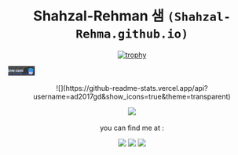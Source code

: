 <div align="center">

# Shahzal-Rehman 샘 `(Shahzal-Rehma.github.io)`
[![trophy](https://github-profile-trophy.vercel.app/?username=Shahzal-Rehman&theme=onedark)](https://github.com/Shahzal-Rehman/github-profile-trophy)

<p align="left">
  <img alt="Download Folio" style="max-height: 20px" src="./img/Download Folio/Download Folio.png">
</p>

</div>
<div align="center">
![](https://github-readme-stats.vercel.app/api?username=ad2017gd&show_icons=true&theme=transparent)
  
  
![](https://github-readme-stats.vercel.app/api/top-langs/?username=ad2017gd&show_icons=true&theme=transparent)
  
you can find me at :
<div align="center">
                <a href="https://ad2017.dev/youtube"><img width="58" src="https://ad2017.dev/assets/youtube.png"></a>
                <a href="https://ad2017.dev/twitter"><img width="48" src="https://ad2017.dev/assets/twitter.png"></a>
                <a href="https://ad2017.dev/"><img width="48" src="https://ad2017.dev/assets/ad2017.jpg"></a>
            </div>
